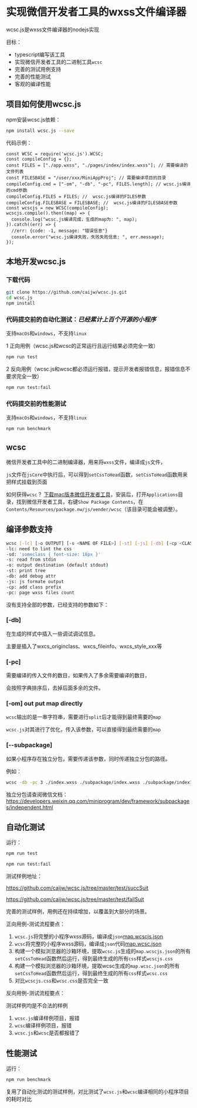 # 实现微信开发者工具的wxss文件编译器

wcsc.js是wxss文件编译器的nodejs实现

目标：

- typescript编写该工具
- 实现微信开发者工具的二进制工具`wcsc`
- 完善的测试用例支持
- 完善的性能测试
- 客观的编译性能

## 项目如何使用wcsc.js

npm安装wcsc.js依赖：

```sh
npm install wcsc.js --save
```

代码示例：

```nodejs
const WCSC = require('wcsc.js').WCSC;
const compileConfig = {};
const FILES = ["./app.wxss", "./pages/index/index.wxss"]; // 需要编译的文件列表
const FILESBASE = "/user/xxx/MiniAppProj"; // 需要编译项目的目录
compileConfig.cmd = ["-om", "-db", "-pc", FILES.length]; // wcsc.js编译的cmd参数
compileConfig.FILES = FILES; //  wcsc.js编译的FILES参数
compileConfig.FILESBASE = FILESBASE; //  wcsc.js编译的FILESBASE参数
const wcscjs = new WCSC(compileConfig);
wcscjs.compile().then((map) => {
  console.log("wcsc.js编译完成，生成的map为: ", map);
}).catch((err) => {
  //err: {code: -1, message: "错误信息"}
  console.error("wcsc.js编译失败，失败失败信息: ", err.message);
});
```

## 本地开发wcsc.js

### 下载代码

```sh
git clone https://github.com/caijw/wcsc.js.git
cd wcsc.js
npm install
```

### 代码提交前的自动化测试：***已经累计上百个开源的小程序***

支持`macOs`和`windows`，不支持`linux`

1 正向用例（wcsc.js和wcsc的正常运行且运行结果必须完全一致）

```sh
npm run test
```

2 反向用例（wcsc.js和wcsc都必须运行报错，提示开发者报错信息，报错信息不要求完全一致）

```sh
npm run test:fail
```

### 代码提交前的性能测试

支持`macOs`和`windows`，不支持`linux`

```sh
npm run benchmark
```

## wcsc

微信开发者工具中的二进制编译器，用来将`wxss`文件，编译成`js`文件，

`js`文件在`jsCore`中执行后，可以得到`setCssToHead`函数，`setCssToHead`函数用来把样式挂载到页面

如何获得`wcsc`？ [下载mac版本微信开发者工具](https://developers.weixin.qq.com/miniprogram/dev/devtools/download.html)，安装后，打开`Applications`目录，找到微信开发者工具，右键`Show Package Contents`，在`Contents/Resources/package.nw/js/vender/wcsc`（该目录可能会被调整）。

## 编译参数支持

```sh
wcsc [-lc] [-o OUTPUT] [-s <NAME OF FILE>] [-st] [-js] [-db] [-cp <CLASS PREFIX>] [-pc <FILE COUNT>] <[-sd <SOURCE DIRECTLY>] | <root_css_file..> [import_css_files..]>
-lc: need to lint the css
-sd: 'someclass { font-size: 18px }'
-s: read from stdin
-o: output destination (default stdout)
-st: print tree
-db: add debug attr
-js: js formate output
-cp: add class prefix
-pc: page wxss files count
```

没有支持全部的参数，已经支持的参数如下：

### [-db]

在生成的样式中插入一些调试调试信息。

主要是插入了wxcs_originclass、wxcs_fileinfo、wxcs_style_xxx等

### [-pc]

需要编译的传入文件的数目，如果传入了多余需要编译的数目，

会按照字典排序后，去掉后面多余的文件。

### [-om] out put map directly

`wcsc`输出的是一串字符串，需要进行`split`后才能得到最终需要的`map`

`wcsc.js`对其进行了优化，传入该参数，可以直接得到最终需要的`map`

### [--subpackage]

如果小程序存在独立分包，需要传递该参数，同时传递独立分包的路径。

例如：

```sh
wcsc -db -pc 3 ./index.wxss ./subpackage/index.wxss ./subpackage/index1.wxss --subpackage ./subpackage/
```

独立分包请查阅微信文档：<https://developers.weixin.qq.com/miniprogram/dev/framework/subpackages/independent.html>

## 自动化测试

运行：

```sh
npm run test
```

```sh
npm run test:fail
```

测试样例地址：

<https://github.com/caijw/wcsc.js/tree/master/test/succSuit>

<https://github.com/caijw/wcsc.js/tree/master/test/failSuit>

完善的测试样例，用例还在持续增加，以覆盖到大部分的场景。

正向用例-测试流程要点：

1. `wcsc.js`将完整的小程序wxss源码，编译成`json`[map.wcscjs.json](TODO)
2. `wcsc`将完整的小程序wxss源码，编译成`json`代码[map.wcsc.json](TODO)
3. 构建一个模拟浏览器的沙箱环境，提取`wcsc.js`生成的`map.wcscjs.json`的所有`setCssToHead`函数然后运行，得到最终生成的所有`css`样式`wcscjs.css`
4. 构建一个模拟浏览器的沙箱环境，提取wcsc生成的`map.wcsc.json`的所有`setCssToHead`函数然后运行，得到最终生成的所有`css`样式`wcsc.css`
5. 对比`wcscjs.css`和`wcsc.css`是否完全一致

反向用例-测试流程要点：

测试样例均是不合法的样例

1. `wcsc.js`编译样例项目，报错
2. `wcsc`编译样例项目，报错
3. `wcsc.js`和`wcsc`是否都报错了

## 性能测试

运行：

```sh
npm run benchmark
```

复用了自动化测试的测试样例，对比测试了`wcsc.js`和`wcsc`编译相同的小程序项目的耗时对比
